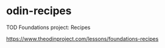 # odin-recipes
TOD Foundations project: Recipes

https://www.theodinproject.com/lessons/foundations-recipes
